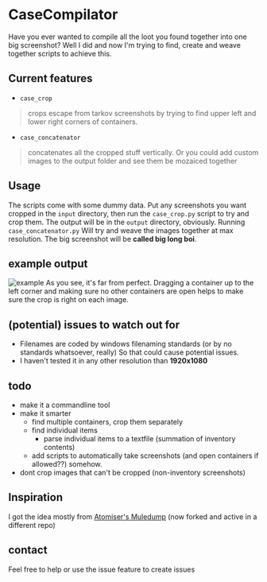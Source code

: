 # CaseCompilator
Have you ever wanted to compile all the loot you found together into one big screenshot? Well I did and now I'm trying to find, create and weave together scripts to achieve this.


## Current features
 - `case_crop`
 > crops escape from tarkov screenshots by trying to find upper left and lower right corners of containers.
 - `case_concatenator`
 > concatenates all the cropped stuff vertically. Or you could add custom images to the output folder and see them be mozaiced together


## Usage
The scripts come with some dummy data. Put any screenshots you want cropped in the `input` directory, then run the `case_crop.py` script to try and crop them. The output will be in the `output` directory, obviously. Running `case_concatenator.py` Will try and weave the images together at max resolution. The big screenshot will be **called big long boi**.


## example output
![example](example.png)
As you see, it's far from perfect. Dragging a container up to the left corner and making sure no other containers are open helps to make sure the crop is right on each image.


## (potential) issues to watch out for
- Filenames are coded by windows filenaming standards (or by no standards whatsoever, really) So that could cause potential issues.
- I haven't tested it in any other resolution than **1920x1080**


## todo
- make it a commandline tool
- make it smarter
  - find multiple containers, crop them separately
  - find individual items
    - parse individual items to a textfile (summation of inventory contents)
  - add scripts to automatically take screenshots (and open containers if allowed??) somehow.
- dont crop images that can't be cropped (non-inventory screenshots)


## Inspiration
I got the idea mostly from
[Atomiser's Muledump](https://github.com/atomizer/muledump) (now forked and active in a different repo)


## contact
Feel free to help or use the issue feature to create issues
